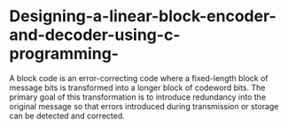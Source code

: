 # Designing-a-linear-block-encoder-and-decoder-using-c-programming-
A block code is an error-correcting code where a fixed-length block of message bits is transformed into  a longer block of codeword bits. The primary goal of this transformation is to introduce redundancy into  the original message so that errors introduced during transmission or storage can be detected and  corrected. 

